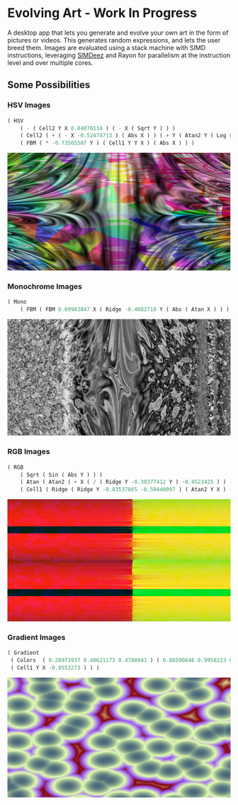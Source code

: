 # Evolving Art - Work In Progress
A desktop app that lets you generate and evolve your own art in the form of pictures or videos.
This generates random expressions, and lets the user breed them. Images are evaluated using a stack machine with SIMD instructions, leveraging [SIMDeez](https://github.com/jackmott/simdeez)
and Rayon for parallelism at the instruction level and over multiple cores.

## Some Possibilities

### HSV Images
```lisp
( HSV    
    ( - ( Cell2 Y X 0.84070134 ) ( - X ( Sqrt Y ) ) )     
    ( Cell2 ( + ( - X -0.52474713 ) ( Abs X ) ) ( + Y ( Atan2 Y ( Log 0.8803401 ) ) ) ( Abs ( Sqrt ( FBM X ( Cell1 0.10496092 Y Y ) -0.10098362 ) ) ) )    
    ( FBM ( * -0.73565507 Y ) ( Cell1 Y Y X ) ( Abs X ) ) )
 ```

![Sample Image](/samples/hsv_noise.png)

### Monochrome Images
```lisp
( Mono    
    ( FBM ( FBM 0.69943047 X ( Ridge -0.4082718 Y ( Abs ( Atan X ) ) ) ) ( Atan2 ( Log ( Sqrt ( Turbulence Y X X ) ) ) ( FBM ( - ( Ridge Y ( Cell2 Y X Y ) Y ) -0.7674043 ) ( Sqrt -0.81428957 ) -0.43793464 ) ) ( Cell1 ( - 0.4862821 0.66654444 ) ( Ridge Y Y Y ) ( FBM X Y X ) ) ) )
```

![Sample Image](/samples/bw_noise.png)

### RGB Images
```lisp
( RGB    
    ( Sqrt ( Sin ( Abs Y ) ) )     
    ( Atan ( Atan2 ( + X ( / ( Ridge Y -0.30377412 Y ) -0.4523425 ) ) ( + ( Turbulence 0.95225644 ( Tan Y ) Y ) -0.46079302 ) ) )    
    ( Cell1 ( Ridge ( Ridge Y -0.83537865 -0.50440097 ) ( Atan2 Y X ) ( Sin 0.20003605 ) ) ( Sqrt ( Cell1 ( FBM Y X 0.8879242 ) 0.23509383 -0.4539826 ) ) ( Atan2 ( * X ( Ridge 0.6816149 X Y ) ) ( Cell1 ( Sin ( Turbulence X -0.25605845 Y ) ) -0.30595016 Y ) ) ) )
```

![Sample Image](/samples/rgb_noise.png)


### Gradient Images
```lisp
( Gradient
 ( Colors  ( 0.28973937 0.40621173 0.4788941 ) ( 0.88590646 0.9958223 0.6819649 ) ( 0.623574 0.39478934 0.97536874 ) ( 0.5160972 0.011721611 0.055956483 ) ( 0.88893497 0.8329935 0.587783 ) 
 ( Cell1 Y X -0.9553273 ) ) )
 ```

![Sample Image](/samples/gradient.png)
